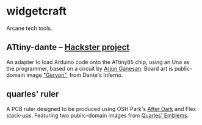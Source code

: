 # widgetcraft
Arcane tech tools.

## ATtiny-dante – [Hackster project](https://www.hackster.io/glowascii/attiny85-programmer-shield-for-arduino-uno-464d63)
An adapter to load Arduino code onto the ATtiny85 chip, using an Uno as the programmer, based on a circuit by [Arjun Ganesan](https://www.hackster.io/arjun/programming-attiny85-with-arduino-uno-afb829). Board art is public-domain image ["Geryon"](https://www.oldbookillustrations.com/illustrations/geryon/), from Dante's Inferno.

## quarles' ruler
A PCB ruler designed to be produced using OSH Park's [After Dark](https://docs.oshpark.com/services/afterdark/) and Flex stack-ups. Featuring two public-domain images from [Quarles' Emblems](https://www.oldbookillustrations.com/titles/quarles-emblems/).
